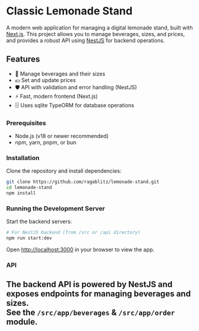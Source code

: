 # Classic Lemonade Stand

A modern web application for managing a digital lemonade stand, built with [Next.js](https://nextjs.org). This project allows you to manage beverages, sizes, and prices, and provides a robust API using [NestJS](https://nestjs.com) for backend operations.

## Features

- 🍋 Manage beverages and their sizes
- 💵 Set and update prices
- 🛡️ API with validation and error handling (NestJS)
- ⚡ Fast, modern frontend (Next.js)
- 🗄️ Uses sqlite TypeORM for database operations

### Prerequisites

- Node.js (v18 or newer recommended)
- npm, yarn, pnpm, or bun

### Installation

Clone the repository and install dependencies:

```bash
git clone https://github.com/ragablitz/lemonade-stand.git
cd lemonade-stand
npm install
```

### Running the Development Server

Start the backend servers:

```bash
# For NestJS backend (from /src or /api directory)
npm run start:dev
```

Open [http://localhost:3000](http://localhost:3000) in your browser to view the app.

### API

The backend API is powered by NestJS and exposes endpoints for managing beverages and sizes.  
See the `/src/app/beverages` & `/src/app/order` module.
---
